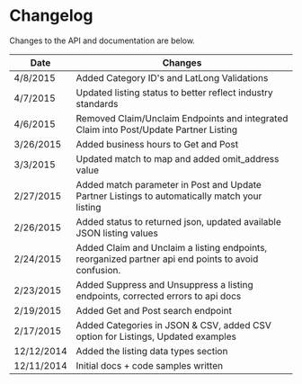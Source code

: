# Changelog

Changes to the API and documentation are below.

Date | Changes
--------- | -----------
4/8/2015 | Added Category ID's and LatLong Validations
4/7/2015 | Updated listing status to better reflect industry standards
4/6/2015 | Removed Claim/Unclaim Endpoints and integrated Claim into Post/Update Partner Listing
3/26/2015 | Added business hours to Get and Post
3/3/2015 | Updated match to map and added omit_address value
2/27/2015 | Added match parameter in Post and Update Partner Listings to automatically match your listing
2/26/2015 | Added status to returned json, updated available JSON listing values
2/24/2015 | Added Claim and Unclaim a listing endpoints, reorganized partner api end points to avoid confusion.
2/23/2015 | Added Suppress and Unsuppress a listing endpoints, corrected errors to api docs
2/19/2015 | Added Get and Post search endpoint
2/17/2015 | Added Categories in JSON & CSV, added CSV option for Listings, Updated examples
12/12/2014 | Added the listing data types section
12/11/2014 | Initial docs + code samples written
